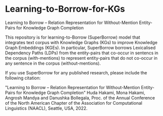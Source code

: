 # Learning-to-Borrow-for-KGs
Learning to Borrow – Relation Representation for Without-Mention Entity-Pairs for Knowledge Graph Completion

This repository is for learning-to-Borrow (SuperBorrow) model that integrates text corpus with Knowledge Graphs (KGs) to improve Knowledge Graph Embeddings (KGEs). In particular, SuperBorrow borrows Lexicalised Dependency Paths (LDPs) from the entity-pairs that co-occur in sentencs in the corpus (with-mentions) to represent entity-pairs that do not co-occur in any sentence in the corpus (without-mentions). 

If you use SuperBorrow for any published research, please include the following citation:

"Learning to Borrow – Relation Representation for Without-Mention Entity-Pairs for Knowledge Graph Completion"
Huda Hakami, Mona Hakami, Angrosh Mandya and Danushka Bollegala, Proc. of the Annual Conference of the North American Chapter of the Association for Computational Linguistics (NAACL), Seattle, USA, 2022. 
